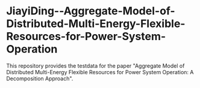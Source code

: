 # JiayiDing--Aggregate-Model-of-Distributed-Multi-Energy-Flexible-Resources-for-Power-System-Operation
This repository provides the testdata for the paper "Aggregate Model of Distributed Multi-Energy Flexible Resources for Power System Operation: A Decomposition Approach".
